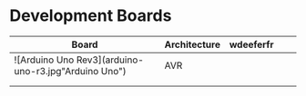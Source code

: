 # Development Boards

| Board                                                | Architecture | wdeeferfr |   |   |
|------------------------------------------------------|--------------|----------:|---|---|
| ![Arduino Uno Rev3](arduino-uno-r3.jpg"Arduino Uno") |      AVR     |           |   |   |
|                                                      |              |           |   |   |
|                                                      |              |           |   |   |